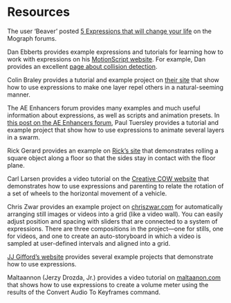 # Resources

The user ‘Beaver’ posted [5 Expressions that will change your life](http://mograph.net/board/index.php?showtopic=13954) on the Mograph forums.

Dan Ebberts provides example expressions and tutorials for learning how to work with expressions on his [MotionScript website](http://www.adobe.com/go/learn_ae_motionscripthome). For example, Dan provides an excellent [page about collision detection](http://www.motionscript.com/design-guide/collision.html).

Colin Braley provides a tutorial and example project on [their site](http://www.adobe.com/go/learn_ae_colinrepelexpression) that show how to use expressions to make one layer repel others in a natural-seeming manner.

The AE Enhancers forum provides many examples and much useful information about expressions, as well as scripts and animation presets. In [this post on the AE Enhancers forum](http://www.adobe.com/go/learn_ae_paulswarmexpression), Paul Tuersley provides a tutorial and example project that show how to use expressions to animate several layers in a swarm.

Rick Gerard provides an example on [Rick’s site](http://www.adobe.com/go/learn_ae_ricksquarewheels) that demonstrates rolling a square object along a floor so that the sides stay in contact with the floor plane.

Carl Larsen provides a video tutorial on the [Creative COW website](http://library.creativecow.net/articles/larsen_carl/vehicle_rig.php) that demonstrates how to use expressions and parenting to relate the rotation of a set of wheels to the horizontal movement of a vehicle.

Chris Zwar provides an example project on [chriszwar.com](http://chriszwar.com/wordpress/2008/11/imagegrids/) for automatically arranging still images or videos into a grid (like a video wall). You can easily adjust position and spacing with sliders that are connected to a system of expressions. There are three compositions in the project—one for stills, one for videos, and one to create an auto-storyboard in which a video is sampled at user-defined intervals and aligned into a grid.

[JJ Gifford’s website](http://www.adobe.com/go/learn_ae_jjgiffordexpressions) provides several example projects that demonstrate how to use expressions.

Maltaannon (Jerzy Drozda, Jr.) provides a video tutorial on [maltaanon.com](http://maltaannon.com/articles/after-effects/smart-volume-meter/) that shows how to use expressions to create a volume meter using the results of the Convert Audio To Keyframes command.

<!-- Harry Frank provides a tutorial on his graymachine website that shows how to use expressions to read data from an external text file. -->
